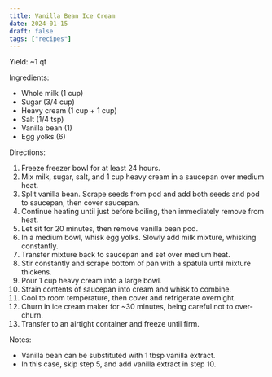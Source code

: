 ```yaml
---
title: Vanilla Bean Ice Cream
date: 2024-01-15
draft: false
tags: ["recipes"]
---
```


Yield: ~1 qt

Ingredients:
- Whole milk (1 cup)
- Sugar (3/4 cup)
- Heavy cream (1 cup + 1 cup)
- Salt (1/4 tsp)
- Vanilla bean (1)
- Egg yolks (6)

Directions:
1) Freeze freezer bowl for at least 24 hours.
2) Mix milk, sugar, salt, and 1 cup heavy cream in a saucepan over medium heat.
3) Split vanilla bean. Scrape seeds from pod and add both seeds and pod to saucepan, then cover saucepan.
4) Continue heating until just before boiling, then immediately remove from heat.
5) Let sit for 20 minutes, then remove vanilla bean pod.
6) In a medium bowl, whisk egg yolks. Slowly add milk mixture, whisking constantly.
7) Transfer mixture back to saucepan and set over medium heat.
8) Stir constantly and scrape bottom of pan with a spatula until mixture thickens.
9) Pour 1 cup heavy cream into a large bowl.
10) Strain contents of saucepan into cream and whisk to combine.
11) Cool to room temperature, then cover and refrigerate overnight.
12) Churn in ice cream maker for ~30 minutes, being careful not to over-churn.
13) Transfer to an airtight container and freeze until firm.

Notes:
- Vanilla bean can be substituted with 1 tbsp vanilla extract.
- In this case, skip step 5, and add vanilla extract in step 10.
